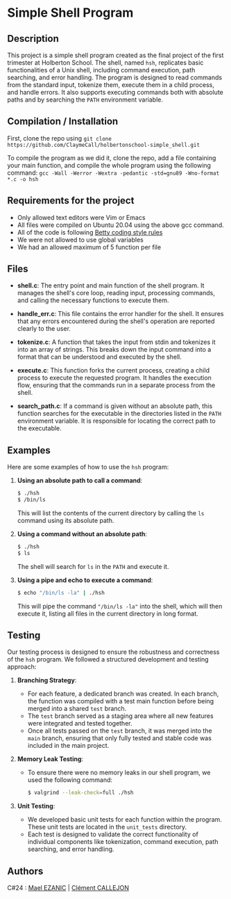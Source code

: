 # Simple Shell Program

## Description

This project is a simple shell program created as the final project of the first trimester at Holberton School. The shell, named `hsh`, replicates basic functionalities of a Unix shell, including command execution, path searching, and error handling. The program is designed to read commands from the standard input, tokenize them, execute them in a child process, and handle errors. It also supports executing commands both with absolute paths and by searching the `PATH` environment variable.

## Compilation / Installation

First, clone the repo using `git clone https://github.com/ClaymeCall/holbertonschool-simple_shell.git`

To compile the program as we did it, clone the repo, add a file containing your main function, and compile the whole program using the following command:
`gcc -Wall -Werror -Wextra -pedantic -std=gnu89 -Wno-format *.c -o hsh`

## Requirements for the project
- Only allowed text editors were Vim or Emacs
- All files were compiled on Ubuntu 20.04 using the above gcc command.
- All of the code is following [Betty coding style rules](https://github.com/hs-hq/Betty/wiki)
- We were not allowed to use global variables
- We had an allowed maximum of 5 function per file

## Files

- **shell.c**: The entry point and main function of the shell program. It manages the shell's core loop, reading input, processing commands, and calling the necessary functions to execute them.

- **handle_err.c**: This file contains the error handler for the shell. It ensures that any errors encountered during the shell's operation are reported clearly to the user.

- **tokenize.c**: A function that takes the input from stdin and tokenizes it into an array of strings. This breaks down the input command into a format that can be understood and executed by the shell.

- **execute.c**: This function forks the current process, creating a child process to execute the requested program. It handles the execution flow, ensuring that the commands run in a separate process from the shell.

- **search_path.c**: If a command is given without an absolute path, this function searches for the executable in the directories listed in the `PATH` environment variable. It is responsible for locating the correct path to the executable.

## Examples

Here are some examples of how to use the `hsh` program:

1. **Using an absolute path to call a command**:
    ```bash
    $ ./hsh
    $ /bin/ls
    ```
    This will list the contents of the current directory by calling the `ls` command using its absolute path.

2. **Using a command without an absolute path**:
    ```bash
    $ ./hsh
    $ ls
    ```
    The shell will search for `ls` in the `PATH` and execute it.

3. **Using a pipe and echo to execute a command**:
    ```bash
    $ echo "/bin/ls -la" | ./hsh
    ```
    This will pipe the command `"/bin/ls -la"` into the shell, which will then execute it, listing all files in the current directory in long format.

## Testing

Our testing process is designed to ensure the robustness and correctness of the `hsh` program. We followed a structured development and testing approach:

1. **Branching Strategy**:
   - For each feature, a dedicated branch was created. In each branch, the function was compiled with a test main function before being merged into a shared `test` branch.
   - The `test` branch served as a staging area where all new features were integrated and tested together.
   - Once all tests passed on the `test` branch, it was merged into the `main` branch, ensuring that only fully tested and stable code was included in the main project.

2. **Memory Leak Testing**:
   - To ensure there were no memory leaks in our shell program, we used the following command:
     ```bash
     $ valgrind --leak-check=full ./hsh
     ```

3. **Unit Testing**:
   - We developed basic unit tests for each function within the program. These unit tests are located in the `unit_tests` directory.
   - Each test is designed to validate the correct functionality of individual components like tokenization, command execution, path searching, and error handling.

## Authors
C#24 : [Mael EZANIC](https://github.com/Mezanic) | [Clément CALLEJON](https://github.com/ClaymeCall)
